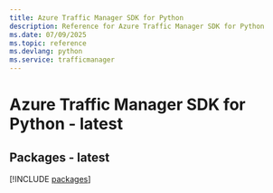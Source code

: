 ```yaml
---
title: Azure Traffic Manager SDK for Python
description: Reference for Azure Traffic Manager SDK for Python
ms.date: 07/09/2025
ms.topic: reference
ms.devlang: python
ms.service: trafficmanager
---
```

# Azure Traffic Manager SDK for Python - latest
## Packages - latest
[!INCLUDE [packages](traffic-manager-index.md)]